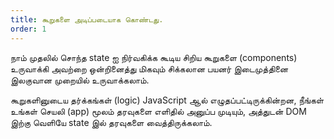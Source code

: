 ```yaml
---
title: கூறுகளை அடிப்படையாக கொண்டது.
order: 1
---
```


நாம் முதலில் சொந்த state ஐ நிர்வகிக்க கூடிய சிறிய கூறுகளை (components) உருவாக்கி அவற்றை ஒன்றினைத்து மிகவும் சிக்கலான பயனர் இடைமுத்தினை இலகுவான முறையில் உருவாக்கலாம்.

கூறுகளினுடைய தர்க்கங்கள் (logic) JavaScript ஆல் எழுதப்பட்டிருக்கின்றன, நீங்கள் உங்கள் செயலி (app) மூலம் தரவுகளை எளிதில் அனுப்ப முடியும், அத்துடன் DOM இற்கு வெளியே state இல் தரவுகளை வைத்திருக்கலாம்.
